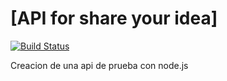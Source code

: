 # [API for share your idea]

[![Build Status](https://travis-ci.com/JBEdix/backend-section2.svg?branch=master)](https://travis-ci.com/github/JBEdix/backend-section2)

Creacion de una api de prueba con node.js